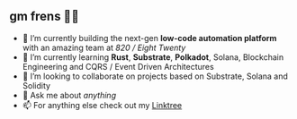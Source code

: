 ## gm frens 🦍🫡

- 🔭 I’m currently building the next-gen **low-code automation platform** with an amazing team at *820 / Eight Twenty*
- 🌱 I’m currently learning **Rust**, **Substrate**, **Polkadot**, Solana, Blockchain Engineering and CQRS / Event Driven Architectures
- 👯 I’m looking to collaborate on projects based on Substrate, Solana and Solidity
- 💬 Ask me about *anything*
- 📫 For anything else check out my [Linktree](https://linktr.ee/lgnk)
